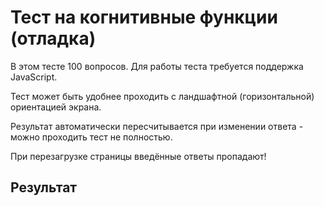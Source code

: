 # Тест на когнитивные функции (отладка)

В этом тесте 100 вопросов. Для работы теста требуется поддержка JavaScript.

Тест может быть удобнее проходить с ландшафтной (горизонтальной) ориентацией экрана.

Результат автоматически пересчитывается при изменении ответа - можно проходить тест не полностью.

При перезагрузке страницы введённые ответы пропадают!

<div id="test_contents">
</div>

## Результат

<div id="res">
</div>

<script src="jquery.js"></script>
<script src="test.js"></script>
<script src="mbti2.js"></script>
